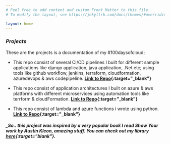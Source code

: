 ```yaml
---
# Feel free to add content and custom Front Matter to this file.
# To modify the layout, see https://jekyllrb.com/docs/themes/#overriding-theme-defaults

layout: home
---
```



### _Projects_
These are the projects is a documentation of my #100daysofcloud;

* This repo consist of several CI/CD pipelines I built for different sample applications like django application, java application, .Net etc; using tools like github workflow, jenkins, terraform, cloudformation, azuredevops & aws codepipeline. 
**[Link to Repo](https://github.com/goekezie/theCommitted){:target="_blank"}**

* This repo consist of application architectures I built on azure & aws platforms with different microservices using automation tools like terrform & cloudFormation.
**[Link to Repo](https://github.com/goekezie/CloudArchitecture){:target="_blank"}**

* This repo consist of lambda and azure functions i wrote using python.
**[Link to Repo](https://github.com/goekezie/azfunctionslambda.git){:target="_blank"}**




##### _So.. this project was inspired by a very popular book I read **Show Your work** by **Austin Kleon**, amazing stuff. You can check out my library [here](https://drive.google.com/drive/folders/11VaGywrocBCWn3j5GuYqkMjLkG1dLqWm?usp=sharing){:target="_blank"}_.



